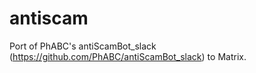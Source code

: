 # antiscam

Port of PhABC's antiScamBot_slack (https://github.com/PhABC/antiScamBot_slack) to Matrix.
